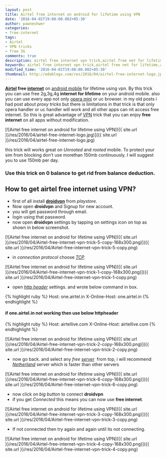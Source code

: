 ```yaml
---
layout: post
title: Airtel free internet on android for lifetime using VPN
date: '2016-04-02T19:08:00.002+05:30'
author: pawneshwer
categories:
- free-internet
tags:
- Airtel
- VPN tricks
- free 3G
comments: true
description: airtel free internet vpn trick,airtel free net for lifetime,airtel free net on android mobile,airtel 3g 4g free internet, free airtel net on facebook,whatsapp
keywords: airtel free internet vpn trick,airtel free net for lifetime,airtel free net on android mobile,airtel 3g 4g free internet, free airtel net on facebook,whatsapp
modified_time: '2016-04-02T19:08:00.002+05:30'
thumbnail: http://edablogs.com/res/2016/04/airtel-free-internet-logo.jpg
---
```


**[Airtel](http://www.airtel.com/ "Bharti Airtel") free [internet](http://en.wikipedia.org/wiki/Internet "Internet")** on [android mobile](http://code.google.com/android/ "Android") for lifetime using vpn. By this trick you can use free 2g,3g,4g **internet for lifetime** on your android mobile. also you can use every app not only [opera mini](http://www.opera.com/mobile/ "Opera Mini") or uc browser. in my old posts i had post about _proxy tricks_ but there is limitations in that trick is that only opera handler or uc handler will work and all other apps can nit access free internet. So this is great advantage of [VPN](http://en.wikipedia.org/wiki/Virtual_private_network "Virtual private network") trick that you can enjoy **free internet** on all apps without modification.

[![Airtel free internet on android for lifetime using VPN]({{ site.url }}/res/2016/04/airtel-free-internet-logo.jpg)]({{ site.url }}/res/2016/04/airtel-free-internet-logo.jpg)

this trick will works great on _Unrooted_ and _rooted_ mobile. To protect your sim from blocking don't use morethan 150mb continuously. I will suggest you to use 150mb per day.

### Use this trick on 0 balance to get rid from balance deduction.

## How to get airtel free internet using VPN?

*   first of all install [**droidvpn**](https://play.google.com/store/apps/details?id=com.aed.droidvpn "Download droid vpn") from _playstore_.
*   Now open **droidvpn** and Signup for new account.
*   you will get password through email.
*   login using that password.
*   now open **droidvpn** settings by tapping on settings icon on top as shown in below screenshot.

[![Airtel free internet on android for lifetime using VPN]({{ site.url }}/res/2016/04/Airtel-free-internet-vpn-trick-5-copy-168x300.png)]({{ site.url }}/res/2016/04/Airtel-free-internet-vpn-trick-5-copy.png)  

*   in _connection protocol_ choose _[TCP](http://en.wikipedia.org/wiki/Transmission_Control_Protocol "Transmission Control Protocol")._

[![Airtel free internet on android for lifetime using VPN]({{ site.url }}/res/2016/04/Airtel-free-internet-vpn-trick-1-copy-168x300.png)]({{ site.url }}/res/2016/04/Airtel-free-internet-vpn-trick-1-copy.png)

*   open _[http header](http://en.wikipedia.org/wiki/List_of_HTTP_header_fields "List of HTTP header fields")_ settings. and wrote below command in box.

{% highlight ruby %}
Host: one.airtel.in 
X-Online-Host: one.airtel.in
{% endhighlight %}

#### if one.airtel.in not working then use below httpheader

{% highlight ruby %}
Host: airtellive.com
X-Online-Host: airtellive.com
{% endhighlight %}

[![Airtel free internet on android for lifetime using VPN]({{ site.url }}/res/2016/04/Airtel-free-internet-vpn-trick-2-copy-168x300.png)]({{ site.url }}/res/2016/04/Airtel-free-internet-vpn-trick-2-copy.png)

*   now go back. and select any _free [server](http://en.wikipedia.org/wiki/Server_%28computing%29 "Server (computing)")_  from top, i will recommend _[Netherland](http://en.wikipedia.org/wiki/Netherland "Netherland")_ server which is faster than other servers

[![Airtel free internet on android for lifetime using VPN]({{ site.url }}/res/2016/04/Airtel-free-internet-vpn-trick-6-copy-168x300.png)]({{ site.url }}/res/2016/04/Airtel-free-internet-vpn-trick-6-copy.png)

*   now click on _big button_ to connect **droidvpn**
*   if you get _Connected_ this means you can now use **free internet**.

[![Airtel free internet on android for lifetime using VPN]({{ site.url }}/res/2016/04/Airtel-free-internet-vpn-trick-3-copy-168x300.png)]({{ site.url }}/res/2016/04/Airtel-free-internet-vpn-trick-3-copy.png)

*   If not connected then try again and again until its not connecting.

[![Airtel free internet on android for lifetime using VPN]({{ site.url }}/res/2016/04/Airtel-free-internet-vpn-trick-4-copy-168x300.png)]({{ site.url }}/res/2016/04/Airtel-free-internet-vpn-trick-4-copy.png)
